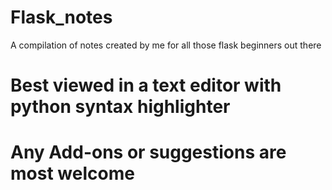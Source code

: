 # Flask_notes
A compilation of notes created by me for all those flask beginners out there
# Best viewed in a text editor with python syntax highlighter
# Any Add-ons or suggestions are most welcome
